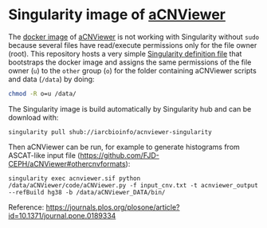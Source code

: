 # Singularity image of [aCNViewer](https://github.com/FJD-CEPH/aCNViewer)

The [docker image](https://hub.docker.com/r/fjdceph/acnviewer/) of [aCNViewer](https://github.com/FJD-CEPH/aCNViewer) is not working with Singularity without `sudo` because several files have read/execute permissions only for the file owner (root). This repository hosts a very simple [Singularity definition file](Singularity) that bootstraps the docker image and assigns the same permissions of the file owner (`u`) to the `other` group (`o`) for the folder containing aCNViewer scripts and data (`/data`) by doing:
```bash
chmod -R o=u /data/
```

The Singularity image is build automatically by Singularity hub and can be download  with:
```
singularity pull shub://iarcbioinfo/acnviewer-singularity
```

Then aCNViewer can be run, for example to generate histograms from ASCAT-like input file (https://github.com/FJD-CEPH/aCNViewer#othercnvformats):
```
singularity exec acnviewer.sif python /data/aCNViewer/code/aCNViewer.py -f input_cnv.txt -t acnviewer_output --refBuild hg38 -b /data/aCNViewer_DATA/bin/
```

Reference: https://journals.plos.org/plosone/article?id=10.1371/journal.pone.0189334
